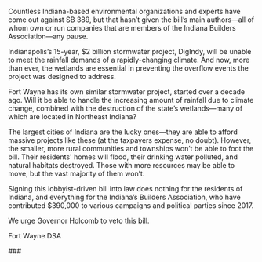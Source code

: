 Countless Indiana-based environmental organizations and experts have come out against SB 389, but that hasn’t given the bill’s main authors—all of whom own or run companies that are members of the Indiana Builders Association—any pause. 

Indianapolis’s 15-year, $2 billion stormwater project, DigIndy, will be unable to meet the rainfall demands of a rapidly-changing climate. And now, more than ever, the wetlands are essential in preventing the overflow events the project was designed to address. 

Fort Wayne has its own similar stormwater project, started over a decade ago. Will it be able to handle the increasing amount of rainfall due to climate change, combined with the destruction of the state’s wetlands—many of which are located in Northeast Indiana?

The largest cities of Indiana are the lucky ones—they are able to afford massive projects like these (at the taxpayers expense, no doubt). However, the smaller, more rural communities and townships won’t be able to foot the bill. Their residents' homes will flood, their drinking water polluted, and natural habitats destroyed. Those with more resources may be able to move, but the vast majority of them won’t.

Signing this lobbyist-driven bill into law does nothing for the residents of Indiana, and everything for the Indiana’s Builders Association, who have contributed $390,000 to various campaigns and political parties since 2017.

We urge Governor Holcomb to veto this bill.

Fort Wayne DSA

\###
